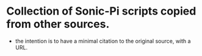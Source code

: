 # Collection of Sonic-Pi scripts copied from other sources.

 - the intention is to have a minimal citation to the original source,
   with a URL.
   
